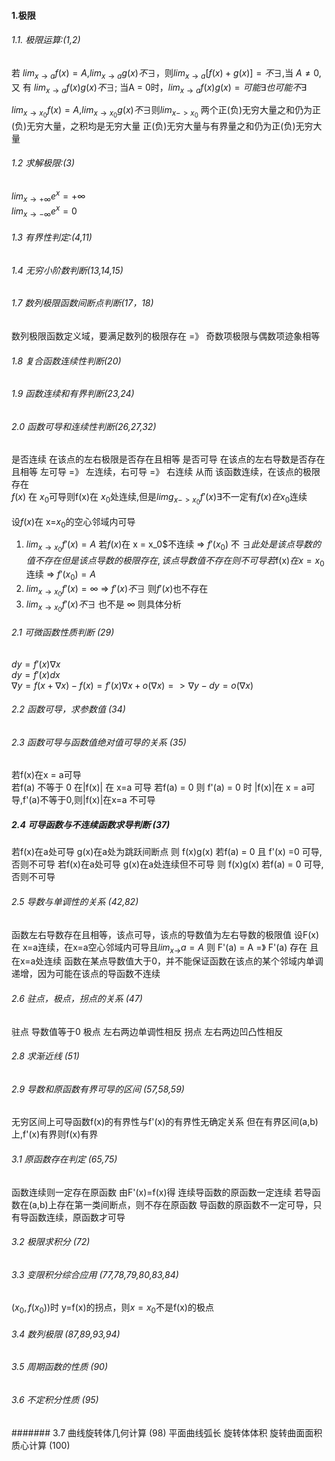 #### 1.极限  

###### 1.1. 极限运算:(1,2)  

若 $lim_{x \rightarrow a} f(x) = A$,$lim_{x \rightarrow a}g(x) 不 \exists$，则$lim_{x \rightarrow a} [f(x) + g(x)] = 不 \exists$,当 $A \neq 0$,又
有 $lim_{x \rightarrow a} f(x)g(x) 不 \exists$; 当A = 0时，$lim_{x \rightarrow a} f(x)g(x)= 可能 \exists 也可能不 \exists$

$lim_{x \rightarrow x_0}f(x) = A$,$lim_{x \rightarrow x_0}g(x) 不 \exists$则$lim_{x->x_0}$
两个正(负)无穷大量之和仍为正(负)无穷大量，之积均是无穷大量
正(负)无穷大量与有界量之和仍为正(负)无穷大量  

###### 1.2 求解极限:(3)
$lim_{x \rightarrow +\infty} e^x = + \infty$  
$lim_{x \rightarrow -\infty} e^x = 0$  

###### 1.3 有界性判定:(4,11)

###### 1.4 无穷小阶数判断(13,14,15)

###### 1.7 数列极限函数间断点判断(17，18)
数列极限函数定义域，要满足数列的极限存在 =》 奇数项极限与偶数项迹象相等

###### 1.8 复合函数连续性判断(20)

###### 1.9 函数连续和有界判断(23,24)

###### 2.0 函数可导和连续性判断(26,27,32)
是否连续 在该点的左右极限是否存在且相等
是否可导 在该点的左右导数是否存在且相等
左可导 =》 左连续，右可导 =》 右连续 从而 该函数连续，在该点的极限存在  
$f(x)$ 在
$x_0$可导则f(x)在
$x_0$处连续,但是$limg_{x->x_0}f'(x) \exists$不一定有$f(x)在 x_0$连续  

设$f(x)$在 x=$x_0$的空心邻域内可导  
1. $lim_{x \rightarrow x_0} f'(x) = A$ 若$f(x)$在 x = x_0$不连续 => $f'(x_0)$ 不 $\exists 此处是该点导数的值不存在但是该点导数的极限存在,该点导数值不存在则不可导
若$f(x)$在 x = x_0$连续 => $f'(x_0) = A$
2. $lim_{x \rightarrow x_0} f'(x) = \infty$ => $f'(x) 不\exists$ 则$f'(x)$也不存在
3. $lim_{x \rightarrow x_0} f'(x)不 \exists$ 也不是 $\infty$ 则具体分析
###### 2.1 可微函数性质判断 (29)
$dy = f'(x) \nabla x$  
$dy = f'(x)dx$  
$\nabla y = f(x+ \nabla x ) - f(x) = f'(x) \nabla x + o(\nabla x) => \nabla y - dy = o(\nabla x)$

###### 2.2 函数可导，求参数值 (34)

###### 2.3 函数可导与函数值绝对值可导的关系 (35)  
若f(x)在x = a可导  
若f(a) 不等于 0 在|f(x)| 在 x=a 可导
若f(a) = 0 则 f'(a) = 0 时 |f(x)|在 x = a可导,f'(a)不等于0,则|f(x)|在x=a 不可导

##### 2.4 可导函数与不连续函数求导判断 (37)
若f(x)在a处可导 g(x)在a处为跳跃间断点
则 f(x)g(x) 若f(a) = 0 且 f'(x) =0 可导,否则不可导
若f(x)在a处可导 g(x)在a处连续但不可导
则 f(x)g(x) 若f(a) = 0  可导,否则不可导

###### 2.5 导数与单调性的关系 (42,82)
函数左右导数存在且相等，该点可导，该点的导数值为左右导数的极限值
设F(x)在 x=a连续，在x=a空心邻域内可导且$lim_{x \rightarrow} a = A$ 则 F'(a) = A =》 F'(a) 存在 且在x=a处连续
函数在某点导数值大于0，并不能保证函数在该点的某个邻域内单调递增，因为可能在该点的导函数不连续

###### 2.6 驻点，极点，拐点的关系 (47)
驻点 导数值等于0
极点 左右两边单调性相反
拐点 左右两边凹凸性相反

###### 2.8 求渐近线 (51)

###### 2.9 导数和原函数有界可导的区间 (57,58,59)
 无穷区间上可导函数f(x)的有界性与f'(x)的有界性无确定关系
 但在有界区间(a,b)上,f'(x)有界则f(x)有界

###### 3.1 原函数存在判定 (65,75)
函数连续则一定存在原函数
由F'(x)=f(x)得 连续导函数的原函数一定连续
若导函数在(a,b)上存在第一类间断点，则不存在原函数
导函数的原函数不一定可导，只有导函数连续，原函数才可导
###### 3.2 极限求积分 (72)

###### 3.3 变限积分综合应用 (77,78,79,80,83,84)
$(x_0,f(x_0))$时 y=f(x)的拐点，则$x=x_0$不是f(x)的极点

###### 3.4 数列极限 (87,89,93,94)

###### 3.5 周期函数的性质 (90)

###### 3.6 不定积分性质 (95)

####### 3.7 曲线旋转体几何计算 (98)
平面曲线弧长
旋转体体积
旋转曲面面积
质心计算 (100)
